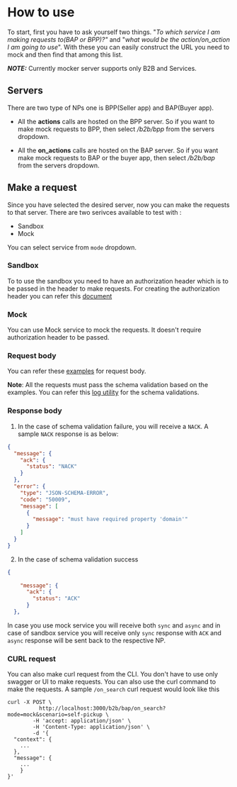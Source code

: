 # How to use
To start, first you have to ask yourself two things. "_To which service I am making requests to(BAP or BPP)?"_ and "_what would be the action/on_action I am going to use_". With these you can easily construct the URL you need to mock and then find that among this list.

**_NOTE:_** Currently mocker server supports only B2B and Services.

## Servers
There are two type of NPs one is BPP(Seller app) and BAP(Buyer app). 

* All the **actions** calls are hosted on the BPP server. So if you want to make mock requests to BPP, then select _/b2b/bpp_ from the servers dropdown.

* All the **on_actions** calls are hosted on the BAP server. So if you want make mock requests to BAP or the buyer app, then select _/b2b/bap_ from the servers dropdown.

## Make a request
Since you have selected the desired server, now you can make the requests to that server. There are two serivces available to test with :
  * Sandbox
  * Mock

You can select service from `mode` dropdown.

### Sandbox
To to use the sandbox you need to have an authorization header which is to be passed in the header to make requests. For creating the authorization header you can refer this [document](https://docs.google.com/document/d/1brvcltG_DagZ3kGr1ZZQk4hG4tze3zvcxmGV4NMTzr8/edit?pli=1#heading=h.hdylqyv4bn12)

### Mock
You can use Mock service to mock the requests. It doesn't require authorization header to be passed. 

### Request body
You can refer these [examples](https://github.com/ONDC-Official/ONDC-RET-Specifications/tree/release-2.0.2/api/components/Examples/B2B_json) for request body.

__Note__: All the requests must pass the schema validation based on the examples. You can refer this [log utility](https://github.com/ONDC-Official/reference-implementations/tree/main/utilities/logistics-b2b/log-verification-utility) for the schema validations.

### Response body
1. In the case of schema validation failure, you will receive a `NACK`. A sample `NACK` response is as below:
```json
{
  "message": {
    "ack": {
      "status": "NACK"
    }
  },
  "error": {
    "type": "JSON-SCHEMA-ERROR",
    "code": "50009",
    "message": [
      {
        "message": "must have required property 'domain'"
      }
    ]
  }
}
```
2. In the case of schema validation success 
```json
{
  
    "message": {
      "ack": {
        "status": "ACK"
      }
  },
 ```
   
In case you use mock service you will receive both `sync` and `async` and in case of sandbox service you will receive only `sync` response with `ACK` and `async` response will be sent back to the respective NP.


### CURL request
You can also make curl request from the CLI. You don't have to use only swagger or UI to make requests. You can also use the curl command to make the requests. A sample `/on_search` curl request would look like this 

```
curl -X POST \
		  http://localhost:3000/b2b/bap/on_search?mode=mock&scenario=self-pickup \
		-H 'accept: application/json' \
		-H 'Content-Type: application/json' \
		-d '{
  "context": {
    ...
  },
  "message": {
    ...
    }
}'
```